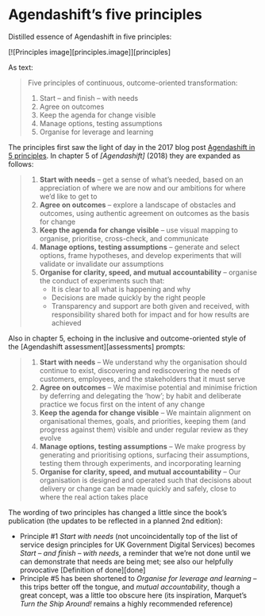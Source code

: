 # Agendashift’s five principles

Distilled essence of Agendashift in five principles:

[![Principles image][principles.image]][principles]


As text:
   
>  Five principles of continuous, outcome-oriented transformation:
> 
>  1. Start – and finish – with needs
>  2. Agree on outcomes
>  3. Keep the agenda for change visible 
>  4. Manage options, testing assumptions
>  5. Organise for leverage and learning
     
 
The principles first saw the light of day in the 2017 blog post [Agendashift in 5 principles]. In chapter 5 of *[Agendashift]* (2018) they are expanded as follows:

>  1. **Start with needs** – get a sense of what’s needed, based on an appreciation of where we are now and our ambitions for where we’d like to get to
>  2. **Agree on outcomes** – explore a landscape of obstacles and outcomes, using authentic agreement on outcomes as the basis for change
>  3. **Keep the agenda for change visible** – use visual mapping to organise, prioritise, cross-check, and communicate
>  4. **Manage options, testing assumptions** – generate and select options, frame hypotheses, and develop experiments that will validate or invalidate our assumptions
>  5. **Organise for clarity, speed, and mutual accountability** – organise the conduct of experiments such that: 
>     * It is clear to all what is happening and why
>     * Decisions are made quickly by the right people
>     * Transparency and support are both given and received, with responsibility shared both for impact and for how results are achieved

Also in chapter 5, echoing in the inclusive and outcome-oriented style of the [Agendashift assessment][assessments] prompts:
 
> 1. **Start with needs** – We understand why the organisation should continue to exist, discovering and rediscovering the needs of customers, employees, and the stakeholders that it must serve
> 2. **Agree on outcomes** – We maximise potential and minimise friction by deferring and delegating the ‘how’; by habit and deliberate practice we focus first on the intent of any change
> 3. **Keep the agenda for change visible** – We maintain alignment on organisational themes, goals, and priorities, keeping them (and progress against them) visible and under regular review as they evolve
> 4. **Manage options, testing assumptions** – We make progress by generating and prioritising options, surfacing their assumptions, testing them through experiments, and incorporating learning
> 5. **Organise for clarity, speed, and mutual accountability** – Our organisation is designed and operated such that decisions about delivery or change can be made quickly and safely, close to where the real action takes place

The wording of two principles has changed a little since the book’s publication (the updates to be reflected in a planned 2nd edition):

* Principle #1 *Start with needs* (not uncoincidentally top of the list of service design principles for UK Government Digital Services) becomes *Start – and finish – with needs*, a reminder that we’re not done until we can demonstrate that needs are being met; see also our helpfully provocative [Definition of done][done]
* Principle #5 has been shortened to *Organise for leverage and learning* – this trips better off the tongue, and *mutual accountability*, though a great concept, was a little too obscure here (its inspiration, Marquet’s *Turn the Ship Around!* remains a highly recommended reference)

[Agendashift in 5 principles]: https://blog.agendashift.com/2017/07/25/agendashift-in-5-principles/

